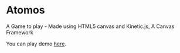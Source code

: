 Atomos
==============

A Game to play - Made using HTML5 canvas and Kinetic.js, A Canvas Framework 

You can play demo [here](http://chain-reaction.jit.su).
